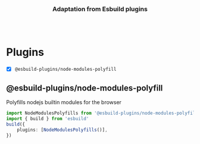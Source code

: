 <div align='center'>
    <br/>
    <br/>
    <h3>Adaptation from Esbuild plugins</h3>
    <br/>
    <br/>
</div>

# Plugins

-   [x] `@esbuild-plugins/node-modules-polyfill`

## @esbuild-plugins/node-modules-polyfill

Polyfills nodejs builtin modules for the browser

```ts
import NodeModulesPolyfills from '@esbuild-plugins/node-modules-polyfill'
import { build } from 'esbuild'
build({
    plugins: [NodeModulesPolyfills()],
})
```
